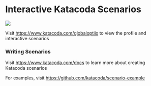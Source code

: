 # Interactive Katacoda Scenarios

[![](http://shields.katacoda.com/katacoda/globaloptiix/count.svg)](https://www.katacoda.com/globaloptiix "Get your profile on Katacoda.com")

Visit https://www.katacoda.com/globaloptiix to view the profile and interactive scenarios

### Writing Scenarios
Visit https://www.katacoda.com/docs to learn more about creating Katacoda scenarios

For examples, visit https://github.com/katacoda/scenario-example
